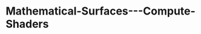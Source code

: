 # Mathematical-Surfaces---Compute-Shaders

<p align="center">
  <img ![Image](https://github.com/user-attachments/assets/29c3f472-bf15-4969-868c-3e0108c2b612)>
</p>

